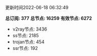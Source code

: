 更新时间2022-06-18 06:32:49

**总订阅: 377**
**总节点: 16259**
**有效节点: 6272**
- v2ray节点: 3436
- ss节点: 2185
- trojan节点: 454
- ssr节点: 192

